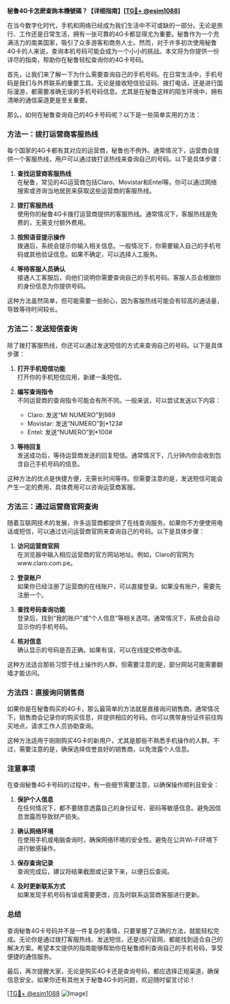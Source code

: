 **秘鲁4G卡怎麽查詢本機號碼？【详细指南】[[TG💪+ @esim1088](https://t.me/s/esim1088)]**

在当今数字化时代，手机和网络已经成为我们生活中不可或缺的一部分。无论是旅行、工作还是日常生活，拥有一张可靠的4G卡都显得尤为重要。秘鲁作为一个充满活力的南美国家，吸引了众多游客和商务人士。然而，对于许多初次使用秘鲁4G卡的人来说，查询本机号码可能会成为一个小小的挑战。本文将为你提供一份详尽的指南，帮助你在秘鲁轻松查询你的4G卡号码。

首先，让我们来了解一下为什么需要查询自己的手机号码。在日常生活中，手机号码是我们与外界联系的重要工具。无论是接收短信验证码、拨打电话，还是进行国际漫游，都需要准确无误的手机号码信息。尤其是在秘鲁这样的陌生环境中，拥有清晰的通信渠道更是至关重要。

那么，如何在秘鲁查询自己的4G卡号码呢？以下是一些简单实用的方法：

### 方法一：拨打运营商客服热线

每个国家的4G卡都有其对应的运营商，秘鲁也不例外。通常情况下，运营商会提供一个客服热线，用户可以通过拨打该热线来查询自己的号码。以下是具体步骤：

1. **查找运营商客服热线**  
   在秘鲁，常见的4G运营商包括Claro、Movistar和Entel等。你可以通过网络搜索或咨询当地居民来获取这些运营商的客服热线。

2. **拨打客服热线**  
   使用你的秘鲁4G卡拨打运营商提供的客服热线。通常情况下，客服热线是免费的，无需支付额外费用。

3. **按照语音提示操作**  
   拨通后，系统会提示你输入相关信息。一般情况下，你需要输入自己的手机号码或其他验证信息。如果不确定，可以选择人工服务。

4. **等待客服人员确认**  
   接通人工客服后，向他们说明你需要查询自己的手机号码。客服人员会根据你的身份信息为你提供号码。

这种方法虽然简单，但可能需要一些耐心，因为客服热线可能会有较高的通话量，导致等待时间较长。

### 方法二：发送短信查询

除了拨打客服热线，你还可以通过发送短信的方式来查询自己的号码。以下是具体步骤：

1. **打开手机短信功能**  
   打开你的手机短信应用，新建一条短信。

2. **编写查询指令**  
   不同运营商的查询指令可能会有所不同。一般来说，可以尝试发送以下内容：
   - Claro: 发送“MI NUMERO”到989
   - Movistar: 发送“NUMERO”到*123#
   - Entel: 发送“NUMERO”到*100#

3. **等待回复**  
   发送成功后，等待运营商发送的回复短信。通常情况下，几分钟内你会收到包含自己手机号码的信息。

这种方法的优点是快捷方便，无需长时间等待。但需要注意的是，发送短信可能会产生一定的费用，具体费用可以咨询运营商客服。

### 方法三：通过运营商官网查询

随着互联网技术的发展，许多运营商都提供了在线查询服务。如果你不方便使用电话或短信，可以通过访问运营商官网来查询自己的号码。以下是具体步骤：

1. **访问运营商官网**  
   在浏览器中输入相应运营商的官方网站地址。例如，Claro的官网为www.claro.com.pe。

2. **登录账户**  
   如果你已经注册了运营商的在线账户，可以直接登录。如果没有账户，需要先注册一个。

3. **查找号码查询功能**  
   登录后，找到“我的账户”或“个人信息”等相关选项。通常情况下，系统会自动显示你的手机号码。

4. **核对信息**  
   确认显示的号码是否正确。如果有误，可以在线提交修改申请。

这种方法适合那些习惯于线上操作的人群，但需要注意的是，部分网站可能需要翻墙才能访问。

### 方法四：直接询问销售商

如果你是在秘鲁购买的4G卡，那么最简单的方法就是直接询问销售商。通常情况下，销售商会记录你的购买信息，并提供相应的号码。你可以携带身份证件前往购买地点，请求工作人员协助查询。

这种方法适用于刚刚购买4G卡的新用户，尤其是那些不熟悉手机操作的人群。不过，需要注意的是，确保选择信誉良好的销售商，以免泄露个人信息。

### 注意事项

在查询秘鲁4G卡号码的过程中，有一些细节需要注意，以确保操作顺利且安全：

1. **保护个人信息**  
   在任何情况下，都不要随意透露自己的身份证号、密码等敏感信息。避免因信息泄露而导致财产损失。

2. **确认网络环境**  
   在使用手机或电脑查询时，确保网络环境的安全性。避免在公共Wi-Fi环境下进行敏感操作。

3. **保存查询记录**  
   查询完成后，建议将结果截图或记录下来，以便日后查阅。

4. **及时更新联系方式**  
   如果发现手机号码有误或需要更改，应及时联系运营商客服进行更新。

### 总结

查询秘鲁4G卡号码并不是一件复杂的事情，只要掌握了正确的方法，就能轻松完成。无论你是通过拨打客服热线、发送短信，还是访问官网，都能找到适合自己的解决方案。希望本文提供的指南能够帮助你在秘鲁顺利查询自己的手机号码，享受便捷的通信服务。

最后，再次提醒大家，无论是购买4G卡还是查询号码，都应选择正规渠道，确保信息安全。如果你还有其他关于秘鲁4G卡的问题，欢迎随时留言讨论！

[[TG💪+ @esim1088](https://t.me/s/esim1088) ![Image](https://i.postimg.cc/4NQfJmqS/Snipaste-2025-05-13-00-14-12.png)]